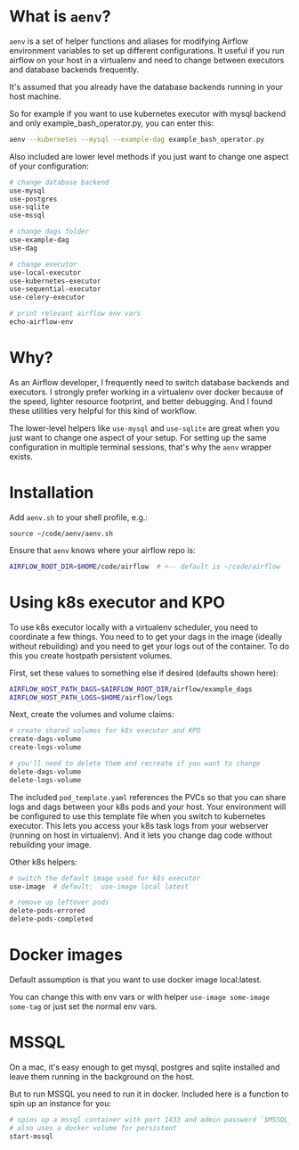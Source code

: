 # What is `aenv`?

`aenv` is a set of helper functions and aliases for modifying Airflow environment variables to set up different configurations.  It useful if you run airflow on your host in a virtualenv and need to change between executors and database backends frequently.

It's assumed that you already have the database backends running in your host machine.

So for example if you want to use kubernetes executor with mysql backend and only example_bash_operator.py, you can enter this:

```bash
aenv --kubernetes --mysql --example-dag example_bash_operator.py
```

Also included are lower level methods if you just want to change one aspect of your configuration:

```bash
# change database backend
use-mysql
use-postgres
use-sqlite
use-mssql

# change dags folder
use-example-dag
use-dag

# change executor
use-local-executor
use-kubernetes-executor
use-sequential-executor
use-celery-executor

# print relevant airflow env vars
echo-airflow-env
```


# Why?

As an Airflow developer, I frequently need to switch database backends and executors. I strongly prefer working in a virtualenv over docker because of the speed, lighter resource footprint, and better debugging. And I found these utilities very helpful for this kind of workflow.

The lower-level helpers like `use-mysql` and `use-sqlite` are great when you just want to change one aspect of your setup.  For setting up the same configuration in multiple terminal sessions, that's why the `aenv` wrapper exists.

# Installation

Add `aenv.sh` to your shell profile, e.g.:

```shell
source ~/code/aenv/aenv.sh
```

Ensure that `aenv` knows where your airflow repo is:

```bash
AIRFLOW_ROOT_DIR=$HOME/code/airflow  # <-- default is ~/code/airflow
```


# Using k8s executor and KPO

To use k8s executor locally with a virtualenv scheduler, you need to coordinate a few things.  You need to to get your dags in the image (ideally without rebuilding) and you need to get your logs out of the container.  To do this you create hostpath persistent volumes.

First, set these values to something else if desired (defaults shown here):

```bash
AIRFLOW_HOST_PATH_DAGS=$AIRFLOW_ROOT_DIR/airflow/example_dags
AIRFLOW_HOST_PATH_LOGS=$HOME/airflow/logs
```

Next, create the volumes and volume claims:

```bash
# create shared volumes for k8s executor and KPO
create-dags-volume
create-logs-volume

# you'll need to delete them and recreate if you want to change
delete-dags-volume
delete-logs-volume
```

The included `pod_template.yaml` references the PVCs so that you can share logs and dags between your k8s pods and your host.  Your environment will be configured to use this template file when you switch to kubernetes executor.  This lets you access your k8s task logs from your webserver (running on host in virtualenv).  And it lets you change dag code without rebuilding your image.

Other k8s helpers:

```bash
# switch the default image used for k8s executor
use-image  # default: `use-image local latest`

# remove up leftover pods
delete-pods-errored
delete-pods-completed
```

# Docker images

Default assumption is that you want to use docker image local:latest.

You can change this with env vars or with helper `use-image some-image some-tag` or just set the normal env vars.

# MSSQL

On a mac, it's easy enough to get mysql, postgres and sqlite installed and leave them running in the background on the host.

But to run MSSQL you need to run it in docker.  Included here is a function to spin up an instance for you:

```bash
# spins up a mssql container with port 1433 and admin password `$MSSQL_DEV_PASSWORD` (default: Abc123456)
# also uses a docker volume for persistent
start-mssql  
```
